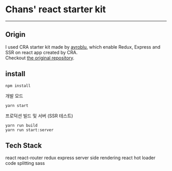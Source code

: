 # Chans' react starter kit
-------------------

## Origin
I used CRA starter kit made by [ayroblu](https://github.com/ayroblu), which enable Redux, Express and SSR on react app created by CRA.  
Checkout [the original repository](https://github.com/ayroblu/ssr-create-react-app-v2). 

## install
```
npm install
```

개발 모드
```
yarn start
```

프로덕션 빌드 및 서버 (SSR 테스트)
```
yarn run build
yarn run start:server
```

## Tech Stack
react
react-router
redux
express
server side rendering 
react hot loader
code splitting
sass




